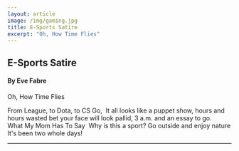 ```yaml
---
layout: article
image: /img/gaming.jpg
title: E-Sports Satire
excerpt: "Oh, How Time Flies"
---
```


<h2>E-Sports Satire</h2>
<h4>By Eve Fabre</h4>

Oh, How Time Flies

From League, to Dota, to CS Go, 
It all looks like a puppet show,
hours and hours wasted
bet your face will look pallid,
3 a.m. and an essay to go.  	
What My Mom Has To Say 
Why is this a sport?
Go outside and enjoy nature
It's been two whole days!

<hr style="background-color:black;height:1px;">

